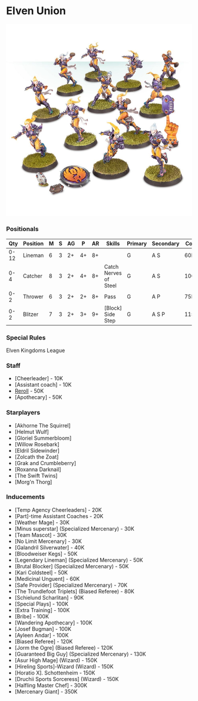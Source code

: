 ﻿# Elven Union

![](../media/teams/ElfheimEaglesTeam01.jpg)

### Positionals

| Qty  | Position | M | S | AG | P  | AR | Skills                          | Primary | Secondary | Cost |
| ---- | -------- | - | - | -- | -- | -- | ------------------------------- | ------- | --------- | ---- |
| 0-12 | Lineman  | 6 | 3 | 2+ | 4+ | 8+ |                                 | G       | A S       | 60K  |
| 0-4  | Catcher  | 8 | 3 | 2+ | 4+ | 8+ | Catch <br /> Nerves of Steel    | G       | A S       | 100K |
| 0-2  | Thrower  | 6 | 3 | 2+ | 2+ | 8+ | Pass                            | G       | A P       | 75K  |
| 0-2  | Blitzer  | 7 | 3 | 2+ | 3+ | 9+ | [Block] <br /> Side Step | G       | A S P     | 115K |

### Special Rules

Elven Kingdoms League

### Staff

* [Cheerleader] - 10K
* [Assistant coach] - 10K
* [Reroll](s) - 50K
* [Apothecary]  - 50K

### Starplayers

* [Akhorne The Squirrel]  
* [Helmut Wulf]           
* [Gloriel Summerbloom]   
* [Willow Rosebark]       
* [Eldril Sidewinder]     
* [Zolcath the Zoat]      
* [Grak and Crumbleberry] 
* [Roxanna Darknail]      
* [The Swift Twins]       
* [Morg'n Thorg]          

### Inducements

* [Temp Agency Cheerleaders] - 20K
* [Part]-time Assistant Coaches - 20K
* [Weather Mage] - 30K
* [Minus superstar] (Specialized Mercenary) - 30K
* [Team Mascot] - 30K
* [No Limit Mercenary] - 30K
* [Galandril Silverwater] - 40K
* [Bloodweiser Kegs] - 50K
* [Legendary Lineman] (Specialized Mercenary) - 50K
* [Brutal Blocker] (Specialized Mercenary) - 50K
* [Kari Coldsteel] - 50K
* [Medicinal Unguent] - 60K
* [Safe Provider] (Specialized Mercenary) - 70K
* [The Trundlefoot Triplets] (Biased Referee) - 80K
* [Schielund Scharlitan] - 90K
* [Special Plays] - 100K
* [Extra Training] - 100K
* [Bribe] - 100K
* [Wandering Apothecary] - 100K
* [Josef Bugman] - 100K
* [Ayleen Andar] - 100K
* [Biased Referee] - 120K
* [Jorm the Ogre] (Biased Referee) - 120K
* [Guaranteed Big Guy] (Specialized Mercenary) - 130K
* [Asur High Mage] (Wizard) - 150K
* [Hireling Sports]-Wizard (Wizard) - 150K
* [Horatio X]. Schottenheim - 150K
* [Druchii Sports Sorceress] (Wizard) - 150K
* [Halfling Master Chef] - 300K
* [Mercenary Giant] - 350K
